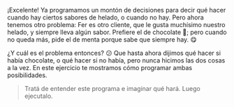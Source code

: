 ¡Excelente! Ya programamos un montón de decisiones para decir qué hacer cuando hay ciertos sabores de helado, o cuando no hay. Pero ahora tenemos otro problema: Fer es otro cliente, que le gusta muchísimo nuestro helado, y siempre lleva algún sabor. Prefiere el de chocolate :chocolate_bar:; pero cuando no queda más, pide el de menta porque sabe que siempre hay. :yum:

¿Y cuál es el problema entonces? :confused: Que hasta ahora dijimos qué hacer si había chocolate, o qué hacer si no había, pero nunca hicimos las dos cosas a la vez. En este ejercicio te mostramos cómo programar ambas posibilidades. 

> Tratá de entender este programa e imaginar qué hará. Luego ejecutalo.
